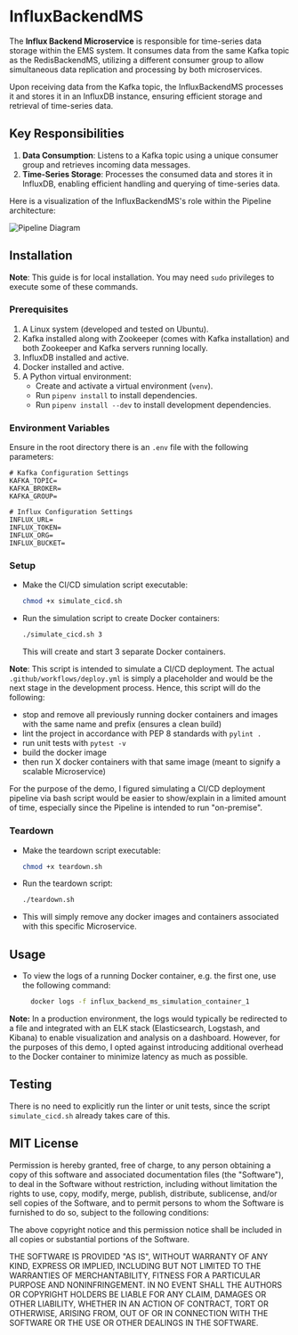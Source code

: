 # InfluxBackendMS

The **Influx Backend Microservice** is responsible for time-series data storage
within the EMS system. It consumes data from the same Kafka topic as the
RedisBackendMS, utilizing a different consumer group to allow simultaneous data
replication and processing by both microservices.

Upon receiving data from the Kafka topic, the InfluxBackendMS processes it and
stores it in an InfluxDB instance, ensuring efficient storage and retrieval of
time-series data.

## Key Responsibilities

1. **Data Consumption**: Listens to a Kafka topic using a unique consumer group
   and retrieves incoming data messages.
2. **Time-Series Storage**: Processes the consumed data and stores it in
   InfluxDB, enabling efficient handling and querying of time-series data.

Here is a visualization of the InfluxBackendMS's role within the Pipeline
architecture:

![Pipeline Diagram](assets/images/InfluxBackendMS_in_Pipeline.png "Pipeline
Diagram")

## Installation

**Note**: This guide is for local installation. You may need `sudo`
privileges to execute some of these commands.

### Prerequisites

1. A Linux system (developed and tested on Ubuntu).
2. Kafka installed along with Zookeeper (comes with Kafka installation) and
   both Zookeeper and Kafka servers running locally.
3. InfluxDB installed and active.
4. Docker installed and active.
5. A Python virtual environment:
    - Create and activate a virtual environment (`venv`).
    - Run `pipenv install` to install dependencies.
    - Run `pipenv install --dev` to install development dependencies.

### Environment Variables

Ensure in the root directory there is an `.env` file with the following
parameters:

```plaintext
# Kafka Configuration Settings
KAFKA_TOPIC=
KAFKA_BROKER=
KAFKA_GROUP=

# Influx Configuration Settings
INFLUX_URL=
INFLUX_TOKEN=
INFLUX_ORG=
INFLUX_BUCKET=
```

### Setup

- Make the CI/CD simulation script executable:
   ```bash
   chmod +x simulate_cicd.sh
    ```
- Run the simulation script to create Docker containers:
    ```bash 
    ./simulate_cicd.sh 3
    ```
  This will create and start 3 separate Docker containers.

**Note**: This script is intended to simulate a CI/CD deployment. The
actual `.github/workflows/deploy.yml` is simply a placeholder and would
be the next stage in the development process. Hence, this script will do
the following:

- stop and remove all previously running docker containers and images
  with the same name and prefix (ensures a clean build)
- lint the project in accordance with PEP 8 standards with `pylint .`
- run unit tests with `pytest -v`
- build the docker image
- then run X docker containers with that same image (meant to signify
  a scalable Microservice)

For the purpose of the demo, I figured simulating a CI/CD deployment
pipeline via bash script would be easier to show/explain in a
limited amount of time, especially since the Pipeline is intended to run
"on-premise".

### Teardown

- Make the teardown script executable:
  ```bash
  chmod +x teardown.sh
  ```
- Run the teardown script:

    ```bash
    ./teardown.sh
    ```

- This will simply remove any docker images and containers associated with
  this specific Microservice.

## Usage

- To view the logs of a running Docker container, e.g. the first one, use the
  following command:
  ```bash
    docker logs -f influx_backend_ms_simulation_container_1
    ```

**Note:** In a production environment, the logs would typically be redirected
to a
file and integrated with an ELK stack (Elasticsearch, Logstash, and Kibana) to
enable visualization and analysis on a dashboard. However, for the purposes of
this demo, I opted against introducing additional overhead to the Docker
container to minimize latency as much as possible.

## Testing

There is no need to explicitly run the linter or unit tests, since the
script `simulate_cicd.sh` already takes care of this.

## MIT License

Permission is hereby granted, free of charge, to any person obtaining a copy of
this software and associated documentation files (the "Software"), to deal in
the Software without restriction, including without limitation the rights to
use, copy, modify, merge, publish, distribute, sublicense, and/or sell copies
of the Software, and to permit persons to whom the Software is furnished to do
so, subject to the following conditions:

The above copyright notice and this permission notice shall be included in all
copies or substantial portions of the Software.

THE SOFTWARE IS PROVIDED "AS IS", WITHOUT WARRANTY OF ANY KIND, EXPRESS OR
IMPLIED, INCLUDING BUT NOT LIMITED TO THE WARRANTIES OF MERCHANTABILITY,
FITNESS FOR A PARTICULAR PURPOSE AND NONINFRINGEMENT. IN NO EVENT SHALL THE
AUTHORS OR COPYRIGHT HOLDERS BE LIABLE FOR ANY CLAIM, DAMAGES OR OTHER
LIABILITY, WHETHER IN AN ACTION OF CONTRACT, TORT OR OTHERWISE, ARISING FROM,
OUT OF OR IN CONNECTION WITH THE SOFTWARE OR THE USE OR OTHER DEALINGS IN THE
SOFTWARE.
